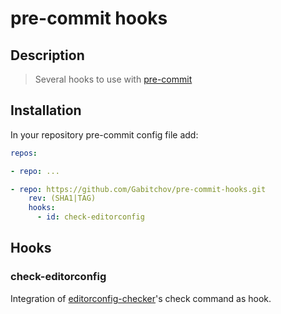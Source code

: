 # pre-commit hooks

## Description

> Several hooks to use with [pre-commit](http://www.pre-commit.com)

## Installation

In your repository pre-commit config file add:

```yaml
repos:

- repo: ...

- repo: https://github.com/Gabitchov/pre-commit-hooks.git
    rev: (SHA1|TAG)
    hooks:
      - id: check-editorconfig
```

## Hooks

### check-editorconfig

Integration of [editorconfig-checker](github.com/editorconfig-checker/editorconfig-checker.javascript)'s check command as hook.
